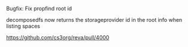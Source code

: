 Bugfix: Fix propfind root id

decomposedfs now returns the storageprovider id in the root info when listing spaces

https://github.com/cs3org/reva/pull/4000
